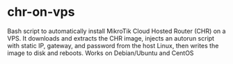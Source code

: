 # chr-on-vps
Bash script to automatically install MikroTik Cloud Hosted Router (CHR) on a VPS. It downloads and extracts the CHR image, injects an autorun script with static IP, gateway, and password from the host Linux, then writes the image to disk and reboots. Works on Debian/Ubuntu and CentOS

